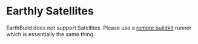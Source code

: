 # Earthly Satellites

EarthBuild does not support Satellites. Please use a [remote buildkit](../ci-integration/remote-buildkit.md) runner which is essentially the same thing.
